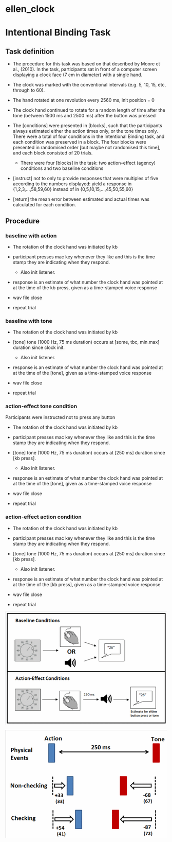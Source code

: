 # ellen_clock

# Intentional Binding Task

## Task definition

* The procedure for this task was based on that described by Moore et al., (2010). In the task, participants sat in front of a computer screen displaying a clock face (7 cm in diameter) with a single hand. 

* The clock was marked with the conventional intervals (e.g. 5, 10, 15, etc, through to 60). 

* The hand rotated at one revolution every 2560 ms, init position = 0

* The clock hand continued to rotate for a random length of time after the tone (between 1500 ms and 2500 ms) after the button was pressed

* The [conditions] were presented in [blocks], such that the participants always estimated either the action times only, or the tone times only. There were a total of four conditions in the Intentional Binding task, and each condition was preserved in a block. The four blocks were presented in randomised order [but maybe not randomised this time], and each block consisted of 20 trials. 
    * There were four [blocks] in the task: two action–effect (agency) conditions and two baseline conditions 

* [instruct] not to only to provide responses that were multiples of five according to the numbers displayed: yield a response in {1,2,3,...,58,59,60} instead of in {0,5,10,15,...,45,50,55,60}

* [return] the mean error between estimated and actual times was calculated for each condition.

## Procedure 

### baseline with action

* The rotation of the clock hand was initiated by kb

* participant presses mac key whenever they like and this is the time stamp they are indicating when they respond. 
    * Also init listener.

* response is an estimate of what number the clock hand was pointed at at the time of the kb press, given as a time-stamped voice response

* wav file close

* repeat trial

### baseline with tone

* The rotation of the clock hand was initiated by kb

* [tone] tone (1000 Hz, 75 ms duration) occurs at [some, tbc, min.max] duration since clock init. 
    * Also init listener.

* response is an estimate of what number the clock hand was pointed at at the time of the [tone], given as a time-stamped voice response

* wav file close

* repeat trial

### action-effect tone condition

Participants were instructed not to press any button

* The rotation of the clock hand was initiated by kb

* participant presses mac key whenever they like and this is the time stamp they are indicating when they respond.

* [tone] tone (1000 Hz, 75 ms duration) occurs at [250 ms] duration since [kb press].
    * Also init listener.

* response is an estimate of what number the clock hand was pointed at at the time of the [tone], given as a time-stamped voice response

* wav file close

* repeat trial

### action-effect action condition

* The rotation of the clock hand was initiated by kb

* participant presses mac key whenever they like and this is the time stamp they are indicating when they respond.

* [tone] tone (1000 Hz, 75 ms duration) occurs at [250 ms] duration since [kb press].
    * Also init listener.

* response is an estimate of what number the clock hand was pointed at at the time of the [kb press], given as a time-stamped voice response

* wav file close

* repeat trial



![Conditions](conditions.gif)


![Results example](results.gif)
